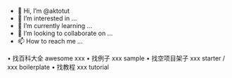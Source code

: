 - 👋 Hi, I’m @aktotut
- 👀 I’m interested in ...
- 🌱 I’m currently learning ...
- 💞️ I’m looking to collaborate on ...
- 📫 How to reach me ...

• 找百科大全 awesome xxx
• 找例子 xxx sample
• 找空项目架子 xxx starter / xxx boilerplate 
• 找教程  xxx tutorial

<!---
aktotut/aktotut is a ✨ special ✨ repository because its `README.md` (this file) appears on your GitHub profile.
You can click the Preview link to take a look at your changes.
--->
